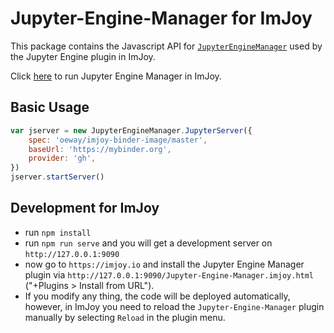 # Jupyter-Engine-Manager for ImJoy

This package contains the Javascript API for [`JupyterEngineManager`](https://github.com/imjoy-team/jupyter-engine-manager) used by the Jupyter Engine plugin in ImJoy.


Click [here](https://imjoy.io/#/app?plugin=https://jupyter-engine-manager.netlify.com/jupyter-engine-manager.imjoy.html) to run Jupyter Engine Manager in ImJoy.

## Basic Usage

```javascript
var jserver = new JupyterEngineManager.JupyterServer({
    spec: 'oeway/imjoy-binder-image/master',
    baseUrl: 'https://mybinder.org',
    provider: 'gh',
})
jserver.startServer()
```

## Development for ImJoy

* run `npm install`
* run `npm run serve` and you will get a development server on `http://127.0.0.1:9090`
* now go to `https://imjoy.io` and install the Jupyter Engine Manager plugin via `http://127.0.0.1:9090/Jupyter-Engine-Manager.imjoy.html` ("+Plugins > Install from URL").
* If you modify any thing, the code will be deployed automatically, however, in ImJoy you need to reload the `Jupyter-Engine-Manager` plugin manually by selecting `Reload` in the plugin menu.
